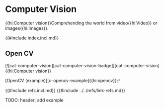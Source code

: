 # Computer Vision

{{hi:Computer vision}}Comprehending the world from video{{hi:Video}} or images{{hi:Images}}.

{{#include index.incl.md}}

## Open CV

[![cat-computer-vision][cat-computer-vision-badge]][cat-computer-vision]{{hi:Computer vision}}

[OpenCV (example)][c-opencv-example]{{hi:opencv}}⮳

{{#include refs.incl.md}}
{{#include ../../refs/link-refs.md}}

<div class="hidden">
TODO: header; add example
</div>
